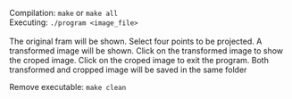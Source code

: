 Compilation: `make` or `make all` <br/>
Executing: `./program <image_file>` <br/>
<br/>
The original fram will be shown. Select four points to be projected. A transformed image will be shown. Click on the transformed image to show the croped image. Click on the croped image to exit the program. Both transformed and cropped image will be saved in the same folder<br/>

Remove executable: `make clean` <br/>